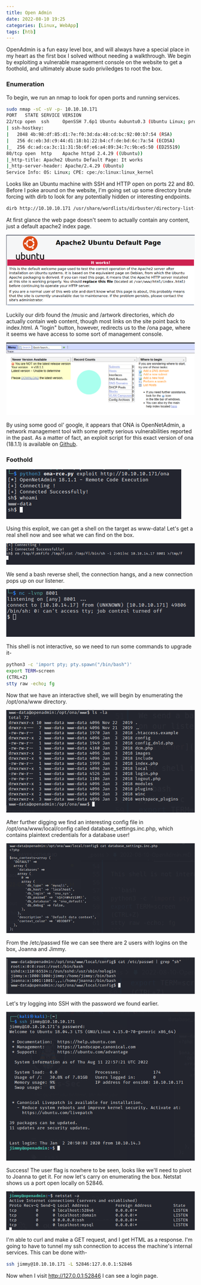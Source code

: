 ```yaml
---
title: Open Admin
date: 2022-08-10 19:25
categories: [Linux, WebApp]
tags: [htb]
--- 
```

OpenAdmin is a fun easy level box, and will always have a special place in my heart as the first box I solved without needing a walkthrough. We begin by exploiting a vulnerable management console on the website to get a foothold, and ultimately abuse sudo priviledges to root the box.

### Enumeration

To begin, we run an nmap to look for open ports and running services.

```bash
sudo nmap -sC -sV -p- 10.10.10.171 
PORT   STATE SERVICE VERSION
22/tcp open  ssh     OpenSSH 7.6p1 Ubuntu 4ubuntu0.3 (Ubuntu Linux; protocol 2.0)
| ssh-hostkey: 
|   2048 4b:98:df:85:d1:7e:f0:3d:da:48:cd:bc:92:00:b7:54 (RSA)
|   256 dc:eb:3d:c9:44:d1:18:b1:22:b4:cf:de:bd:6c:7a:54 (ECDSA)
|_  256 dc:ad:ca:3c:11:31:5b:6f:e6:a4:89:34:7c:9b:e5:50 (ED25519)
80/tcp open  http    Apache httpd 2.4.29 ((Ubuntu))
|_http-title: Apache2 Ubuntu Default Page: It works
|_http-server-header: Apache/2.4.29 (Ubuntu)
Service Info: OS: Linux; CPE: cpe:/o:linux:linux_kernel
```

Looks like an Ubuntu machine with SSH and HTTP open on ports 22 and 80. Before I poke around on the website, I'm going set up some directory brute forcing with dirb to look for any potentially hidden or interesting endpoints.

```bash
dirb http://10.10.10.171 /usr/share/wordlists/dirbuster/directory-list-2.3-small.txt
```

At first glance the web page doesn't seem to actually contain any content, just a default apache2 index page.

![it works](/assets/img/itworks.png)

Luckily our dirb found the /music and /artwork directories, which *do* actually contain web content, though most links on the site point back to index.html. A "login" button, however, redirects us to the /ona page, where it seems we have access to some sort of management console.

![ona](/assets/img/onaconsole.png)

By using some good ol' google, it appears that ONA is OpenNetAdmin, a network management tool with some pretty serious vulnerabilities reported in the past. As a matter of fact, an exploit script for this exact version of ona (18.1.1) is available on [Github](https://github.com/amriunix/ona-rce).

### Foothold

![shell](/assets/img/shell.png)

Using this exploit, we can get a shell on the target as www-data! Let's get a real shell now and see what we can find on the box.

![revshell](/assets/img/revshell.png)

We send a bash reverse shell, the connection hangs, and a new connection pops up on our listener.

![listener](/assets/img/listener.png)

This shell is not interactive, so we need to run some commands to upgrade it-

```bash
python3 -c 'import pty; pty.spawn("/bin/bash")'
export TERM=screen
(CTRL+Z)
stty raw -echo; fg
```

Now that we have an interactive shell, we will begin by enumerating the /opt/ona/www directory.

![juicy](/assets/img/juicy.png)

After further digging we find an interesting config file in /opt/ona/www/local/config called database_settings.inc.php, which contains plaintext credentials for a database user!

![creds](/assets/img/creds.png)

From the /etc/passwd file we can see there are 2 users with logins on the box, Joanna and Jimmy.

![home](/assets/img/users.png)

Let's try logging into SSH with the password we found earlier.

![home](/assets/img/ssh.png)

Success! The user flag is nowhere to be seen, looks like we'll need to pivot to Joanna to get it. For now let's carry on enumerating the box. Netstat shows us a port open locally on 52846.

![home](/assets/img/netstat.png)

I'm able to curl and make a GET request, and I get HTML as a response. I'm going to have to tunnel my ssh connection to access the machine's internal services. This can be done with-

```bash
ssh jimmy@10.10.10.171 -L 52846:127.0.0.1:52846
```

Now when I visit http://127.0.0.1:52846 I can see a login page.
